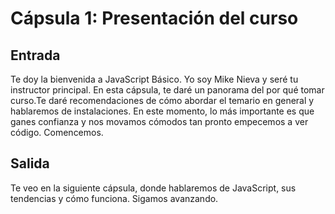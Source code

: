# Cápsula 1: Presentación del curso
## Entrada
Te doy la bienvenida a JavaScript Básico. Yo soy Mike Nieva y seré tu instructor principal.
En esta cápsula, te daré un panorama del por qué tomar curso.Te daré recomendaciones de cómo abordar el temario en general y hablaremos de instalaciones.
En este momento, lo más importante es que ganes confianza y nos movamos cómodos tan pronto empecemos a ver código.
Comencemos.

## Salida
Te veo en la siguiente cápsula, donde hablaremos de JavaScript, sus tendencias y cómo funciona.
Sigamos avanzando.